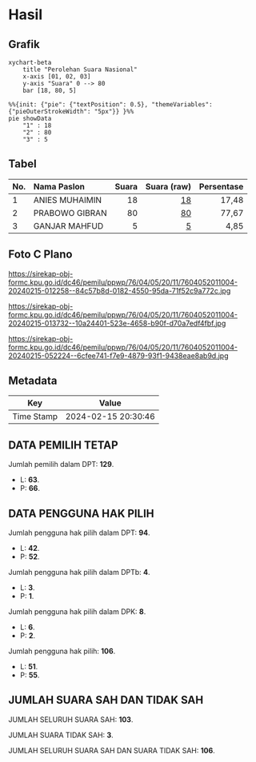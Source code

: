 # Hasil

## Grafik

```mermaid
xychart-beta
    title "Perolehan Suara Nasional"
    x-axis [01, 02, 03]
    y-axis "Suara" 0 --> 80
    bar [18, 80, 5]
```

```mermaid
%%{init: {"pie": {"textPosition": 0.5}, "themeVariables": {"pieOuterStrokeWidth": "5px"}} }%%
pie showData
    "1" : 18
    "2" : 80
    "3" : 5
```

## Tabel

| No. | Nama Paslon    | Suara | Suara (raw) | Persentase |
|:--- |:-------------- | -----:| -----------:| ----------:|
| 1   | ANIES MUHAIMIN | 18    | [18][p-1]   | 17,48      |
| 2   | PRABOWO GIBRAN | 80    | [80][p-2]   | 77,67      |
| 3   | GANJAR MAHFUD  | 5     | [5][p-3]    | 4,85       |


[p-1]: https://github.com/gigit-pemilu/pemilu-2024/blob/main/pilpres/hitung-suara/sub/76-sulawesi-barat/sub/04-polewali-mandar/sub/05-tutar/sub/2011-besoangin-utara/sub/004-tps/sub/paslon-1.txt
[p-2]: https://github.com/gigit-pemilu/pemilu-2024/blob/main/pilpres/hitung-suara/sub/76-sulawesi-barat/sub/04-polewali-mandar/sub/05-tutar/sub/2011-besoangin-utara/sub/004-tps/sub/paslon-2.txt
[p-3]: https://github.com/gigit-pemilu/pemilu-2024/blob/main/pilpres/hitung-suara/sub/76-sulawesi-barat/sub/04-polewali-mandar/sub/05-tutar/sub/2011-besoangin-utara/sub/004-tps/sub/paslon-3.txt

## Foto C Plano

https://sirekap-obj-formc.kpu.go.id/dc46/pemilu/ppwp/76/04/05/20/11/7604052011004-20240215-012258--84c57b8d-0182-4550-95da-71f52c9a772c.jpg

https://sirekap-obj-formc.kpu.go.id/dc46/pemilu/ppwp/76/04/05/20/11/7604052011004-20240215-013732--10a24401-523e-4658-b90f-d70a7edf4fbf.jpg

https://sirekap-obj-formc.kpu.go.id/dc46/pemilu/ppwp/76/04/05/20/11/7604052011004-20240215-052224--6cfee741-f7e9-4879-93f1-9438eae8ab9d.jpg


## Metadata

| Key        | Value               |
| ---------- | ------------------- |
| Time Stamp | 2024-02-15 20:30:46 |


## DATA PEMILIH TETAP

Jumlah pemilih dalam DPT: **129**.
 * L: **63**.
 * P: **66**.

## DATA PENGGUNA HAK PILIH

Jumlah pengguna hak pilih dalam DPT: **94**.
 * L: **42**.
 * P: **52**.

Jumlah pengguna hak pilih dalam DPTb: **4**.
 * L: **3**.
 * P: **1**.

Jumlah pengguna hak pilih dalam DPK: **8**.
 * L: **6**.
 * P: **2**.

Jumlah pengguna hak pilih: **106**.
 * L: **51**.
 * P: **55**.

## JUMLAH SUARA SAH DAN TIDAK SAH

JUMLAH SELURUH SUARA SAH: **103**.

JUMLAH SUARA TIDAK SAH: **3**.

JUMLAH SELURUH SUARA SAH DAN SUARA TIDAK SAH: **106**.


